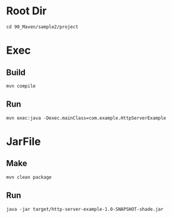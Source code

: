 # Root Dir
```
cd 90_Maven/sample2/project
```

# Exec
## Build
```
mvn compile
```
## Run
```
mvn exec:java -Dexec.mainClass=com.example.HttpServerExample
```

# JarFile
## Make
```
mvn clean package
```
## Run
```
java -jar target/http-server-example-1.0-SNAPSHOT-shade.jar
```


